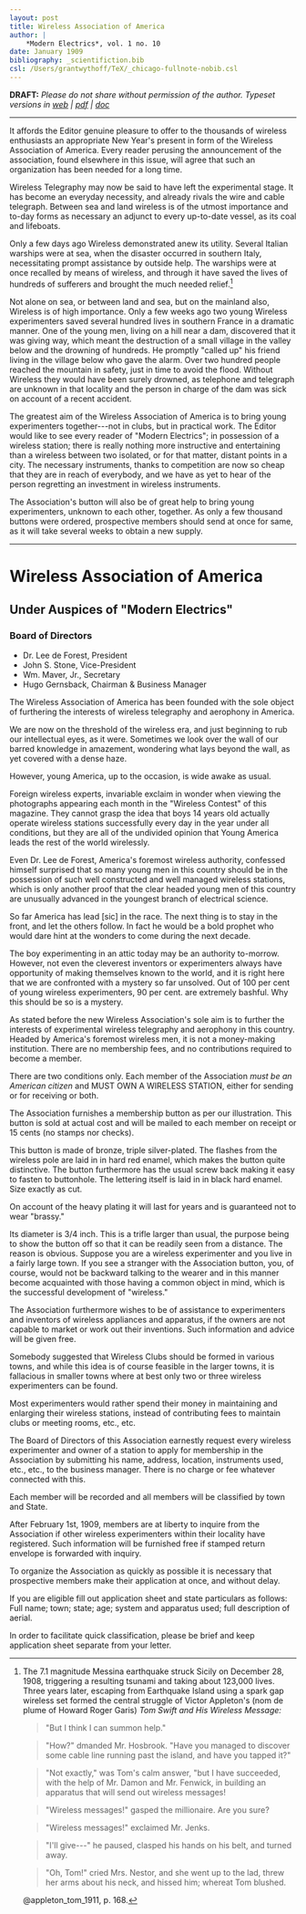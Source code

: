 ```yaml
---
layout: post
title: Wireless Association of America
author: |
    *Modern Electrics*, vol. 1 no. 10
date: January 1909
bibliography: _scientifiction.bib
csl: /Users/grantwythoff/TeX/_chicago-fullnote-nobib.csl
---
```


**DRAFT:** *Please do not share without permission of the author. Typeset versions in  [web](http://gernsback.wythoff.net/190901_wireless_association.html) \| [pdf](https://github.com/gwijthoff/perversity_of_things/blob/master/typeset_drafts/190901_wireless_association.pdf?raw=true) \| [doc](https://github.com/gwijthoff/perversity_of_things/blob/master/typeset_drafts/190901_wireless_association.docx)*

* * * * * * * * 

It affords the Editor genuine pleasure to offer to the thousands of wireless enthusiasts an appropriate New Year's present in form of the Wireless Association of America.  Every reader perusing the announcement of the association, found elsewhere in this issue, will agree that such an organization has been needed for a long time.

Wireless Telegraphy may now be said to have left the experimental stage.  It has become an everyday necessity, and already rivals the wire and cable telegraph.  Between sea and land wireless is of the utmost importance and to-day forms as necessary an adjunct to every up-to-date vessel, as its coal and lifeboats.

Only a few days ago Wireless demonstrated anew its utility.  Several Italian warships were at sea, when the disaster occurred in southern Italy, necessitating prompt assistance by outside help.  The warships were at once recalled by means of wireless, and through it have saved the lives of hundreds of sufferers and brought the much needed relief.[^qke]

Not alone on sea, or between land and sea, but on the mainland also, Wireless is of high importance.  Only a few weeks ago two young Wireless experimenters saved several hundred lives in southern France in a dramatic manner.  One of the young men, living on a hill near a dam, discovered that it was giving way, which meant the destruction of a small village in the valley below and the drowning of hundreds.  He promptly "called up" his friend living in the village below who gave the alarm.  Over two hundred people reached the mountain in safety, just in time to avoid the flood.  Without Wireless they would have been surely drowned, as telephone and telegraph are unknown in that locality and the person in charge of the dam was sick on account of a recent accident.

The greatest aim of the Wireless Association of America is to bring young experimenters together---not in clubs, but in practical work.  The Editor would like to see every reader of "Modern Electrics"; in possession of a wireless station; there is really nothing more instructive and entertaining than a wireless between two isolated, or for that matter, distant points in a city.  The necessary instruments, thanks to competition are now so cheap that they are in reach of everybody, and we have as yet to hear of the person regretting an investment in wireless instruments.

The Association's button will also be of great help to bring young experimenters, unknown to each other, together.  As only a few thousand buttons were ordered, prospective members should send at once for same, as it will take several weeks to obtain a new supply.

* * * * * * * * * * * 

# Wireless Association of America

## Under Auspices of "Modern Electrics"

### Board of Directors

- Dr. Lee de Forest, President
- John S. Stone, Vice-President
- Wm. Maver, Jr., Secretary
- Hugo Gernsback, Chairman & Business Manager

The Wireless Association of America has been founded with the sole object of furthering the interests of wireless telegraphy and aerophony in America.

We are now on the threshold of the wireless era, and just beginning to rub our intellectual eyes, as it were.  Sometimes we look over the wall of our barred knowledge in amazement, wondering what lays beyond the wall, as yet covered with a dense haze.

However, young America, up to the occasion, is wide awake as usual.

Foreign wireless experts, invariable exclaim in wonder when viewing the photographs appearing each month in the "Wireless Contest" of this magazine.  They cannot grasp the idea that boys 14 years old actually operate wireless stations successfully every day in the year under all conditions, but they are all of the undivided opinion that Young America leads the rest of the world wirelessly.

Even Dr. Lee de Forest, America's foremost wireless authority, confessed himself surprised that so many young men in this country should be in the possession of such well constructed and well managed wireless stations, which is only another proof that the clear headed young men of this country are unusually advanced in the youngest branch of electrical science.

So far America has lead [sic] in the race.  The next thing is to stay in the front, and let the others follow.  In fact he would be a bold prophet who would dare hint at the wonders to come during the next decade.

The boy experimenting in an attic today may be an authority to-morrow.  However, not even the cleverest inventors or experimenters always have opportunity of making themselves known to the world, and it is right here that we are confronted with a mystery so far unsolved.  Out of 100 per cent of young wireless experimenters, 90 per cent. are extremely bashful.  Why this should be so is a mystery.

As stated before the new Wireless Association's sole aim is to further the interests of experimental wireless telegraphy and aerophony in this country.  Headed by America's foremost wireless men, it is not a money-making institution.  There are no membership fees, and no contributions required to become a member.

There are two conditions only.  Each member of the Association *must be an American citizen* and MUST OWN A WIRELESS STATION, either for sending or for receiving or both.

The Association furnishes a membership button as per our illustration.  This button is sold at actual cost and will be mailed to each member on receipt or 15 cents (no stamps nor checks).

This button is made of bronze, triple silver-plated.  The flashes from the wireless pole are laid in in hard red enamel, which makes the button quite distinctive.  The button furthermore has the usual screw back making it easy to fasten to buttonhole.  The lettering itself is laid in in black hard enamel.  Size exactly as cut.

On account of the heavy plating it will last for years and is guaranteed not to wear "brassy."

Its diameter is 3/4 inch.  This is a trifle larger than usual, the purpose being to show the button off so that it can be readily seen from a distance. The reason is obvious. Suppose you are a wireless experimenter and you live in a fairly large town. If you see a stranger with the Association button, you, of course, would not be backward talking to the wearer and in this manner become acquainted with those having a common object in mind, which is the successful development of "wireless."

The Association furthermore wishes to be of assistance to experimenters and inventors of wireless appliances and apparatus, if the owners are not capable to market or work out their inventions. Such information and advice will be given free.

Somebody suggested that Wireless Clubs should be formed in various towns, and while this idea is of course feasible in the larger towns, it is fallacious in smaller towns where at best only two or three wireless experimenters can be found.

Most experimenters would rather spend their money in maintaining and enlarging their wireless stations, instead of contributing fees to maintain clubs or meeting rooms, etc., etc.

The Board of Directors of this Association earnestly request every wireless experimenter and owner of a station to apply for membership in the Association by submitting his name, address, location, instruments used, etc., etc., to the business manager.  There is no charge or fee whatever connected with this.

Each member will be recorded and all members will be classified by town and State.

After February 1st, 1909, members are at liberty to inquire from the Association if other wireless experimenters within their locality have registered. Such information will be furnished free if stamped return envelope is forwarded with inquiry.

To organize the Association as quickly as possible it is necessary that prospective members make their application at once, and without delay.

If you are eligible fill out application sheet and state particulars as follows: Full name; town; state; age; system and apparatus used; full description of aerial.

In order to facilitate quick classification, please be brief and keep application sheet separate from your letter.

[^qke]:  The 7.1 magnitude Messina earthquake struck Sicily on December 28, 1908, triggering a resulting tsunami and taking about 123,000 lives.  Three years later, escaping from Earthquake Island using a spark gap wireless set formed the central struggle of Victor Appleton's (nom de plume of Howard Roger Garis) *Tom Swift and His Wireless Message:*

    > "But I think I can summon help."
    
    > "How?" dmanded Mr. Hosbrook.  "Have you managed to discover some cable line running past the island, and have you tapped it?"
    
    > "Not exactly," was Tom's calm answer, "but I have succeeded, with the help of Mr. Damon and Mr. Fenwick, in building an apparatus that will send out wireless messages!
    
    > "Wireless messages!" gasped the millionaire.  Are you sure?
    
    > "Wireless messages!" exclaimed Mr. Jenks.
    
    > "I'll give---" he paused, clasped his hands on his belt, and turned away.
    
    > "Oh, Tom!" cried Mrs. Nestor, and she went up to the lad, threw her arms about his neck, and hissed him; whereat Tom blushed.
    
    @appleton_tom_1911, p. 168.